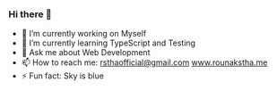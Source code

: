 ### Hi there 👋

<!--
**Rounak-stha/Rounak-stha** is a ✨ _special_ ✨ repository because its `README.md` (this file) appears on your GitHub profile.

Here are some ideas to get you started:

- 🔭 I’m currently working on ...
- 🌱 I’m currently learning ...
- 👯 I’m looking to collaborate on ...
- 🤔 I’m looking for help with ...
- 💬 Ask me about ...
- 📫 How to reach me: ...
- 😄 Pronouns: ...
- ⚡ Fun fact: ...
-->

- 🔭 I’m currently working on Myself
- 🌱 I’m currently learning TypeScript and Testing
- 💬 Ask me about Web Development
- 📫 How to reach me: rsthaofficial@gmail.com www.rounakstha.me
- ⚡ Fun fact: Sky is blue
